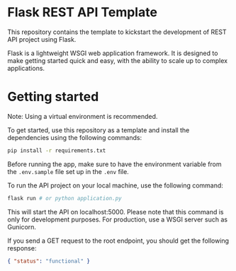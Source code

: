 # Flask REST API Template

This repository contains the template to kickstart the development of REST API project using Flask.

Flask is a lightweight WSGI web application framework. It is designed to make getting started quick and easy, with the ability to scale up to complex applications.

# Getting started

Note: Using a virtual environment is recommended.

To get started, use this repository as a template and install the dependencies using the following commands:

```bash
pip install -r requirements.txt
```

Before running the app, make sure to have the environment variable from the `.env.sample` file set up in the `.env` file.

To run the API project on your local machine, use the following command:

```bash
flask run # or python application.py
```

This will start the API on localhost:5000. Please note that this command is only for development purposes. For production, use a WSGI server such as Gunicorn.

If you send a GET request to the root endpoint, you should get the following response:

```json
{ "status": "functional" }
```

